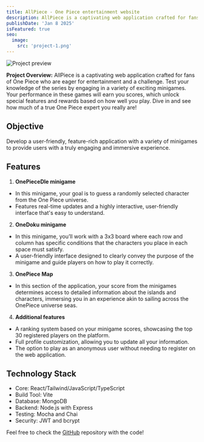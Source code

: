 ```yaml
---
title: AllPiece - One Piece entertainment website
description: AllPiece is a captivating web application crafted for fans of One Piece who are eager for entertainment and a challenge.
publishDate: 'Jan 8 2025'
isFeatured: true
seo:
  image:
    src: 'project-1.png'
---
```


![Project preview](/project-1.png)

**Project Overview:**
AllPiece is a captivating web application crafted for fans of One Piece who are eager for entertainment and a challenge. Test your knowledge of the series by engaging in a variety of exciting minigames. Your performance in these games will earn you scores, which unlock special features and rewards based on how well you play. Dive in and see how much of a true One Piece expert you really are!

## Objective

Develop a user-friendly, feature-rich application with a variety of minigames to provide users with a truly engaging and immersive experience.

## Features

1. **OnePieceDle minigame**

- In this minigame, your goal is to guess a randomly selected character from the One Piece universe.
- Features real-time updates and a highly interactive, user-friendly interface that's easy to understand.

2. **OneDoku minigame**

- In this minigame, you’ll work with a 3x3 board where each row and column has specific conditions that the characters you place in each space must satisfy.
- A user-friendly interface designed to clearly convey the purpose of the minigame and guide players on how to play it correctly.

3. **OnePiece Map**

- In this section of the application, your score from the minigames determines access to detailed information about the islands and characters, immersing you in an experience akin to sailing across the OnePiece universe seas.

4. **Additional features**
- A ranking system based on your minigame scores, showcasing the top 30 registered players on the platform.
- Full profile customization, allowing you to update all your information.
- The option to play as an anonymous user without needing to register on the web application.

## Technology Stack

- Core: React/Tailwind/JavaScript/TypeScript
- Build Tool: Vite
- Database: MongoDB
- Backend: Node.js with Express
- Testing: Mocha and Chai
- Security: JWT and bcrypt

Feel free to check the [GitHub](https://github.com/Javi2323J/all-piece) repository with the code!
